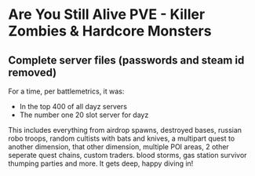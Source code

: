 # Are You Still Alive PVE - Killer Zombies & Hardcore Monsters 
## Complete server files (passwords and steam id removed)

For a time, per battlemetrics, it was:
+ In the top 400 of all dayz servers
+ The number one 20 slot server for dayz

This includes everything from airdrop spawns, destroyed bases, russian robo troops, random cultists with bats and knives, a multipart quest to another dimension, that other dimension, multiple POI areas, 2 other seperate quest chains, custom traders. blood storms, gas station survivor thumping parties and more. It gets deep, happy diving in!
